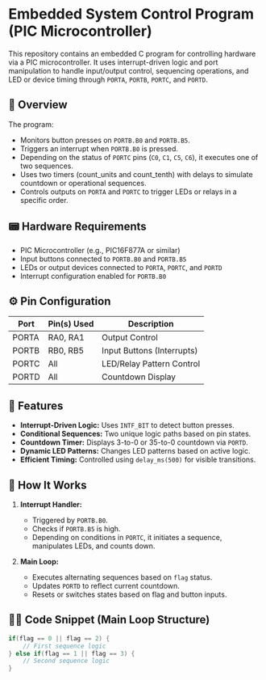 # Embedded System Control Program (PIC Microcontroller)

This repository contains an embedded C program for controlling hardware via a PIC microcontroller. It uses interrupt-driven logic and port manipulation to handle input/output control, sequencing operations, and LED or device timing through `PORTA`, `PORTB`, `PORTC`, and `PORTD`.

## 🧠 Overview

The program:
- Monitors button presses on `PORTB.B0` and `PORTB.B5`.
- Triggers an interrupt when `PORTB.B0` is pressed.
- Depending on the status of `PORTC` pins (`C0`, `C1`, `C5`, `C6`), it executes one of two sequences.
- Uses two timers (count_units and count_tenth) with delays to simulate countdown or operational sequences.
- Controls outputs on `PORTA` and `PORTC` to trigger LEDs or relays in a specific order.

## 📟 Hardware Requirements

- PIC Microcontroller (e.g., PIC16F877A or similar)
- Input buttons connected to `PORTB.B0` and `PORTB.B5`
- LEDs or output devices connected to `PORTA`, `PORTC`, and `PORTD`
- Interrupt configuration enabled for `PORTB.B0`

## ⚙️ Pin Configuration

| Port   | Pin(s) Used | Description                   |
|--------|-------------|-------------------------------|
| PORTA  | RA0, RA1     | Output Control                |
| PORTB  | RB0, RB5     | Input Buttons (Interrupts)    |
| PORTC  | All          | LED/Relay Pattern Control     |
| PORTD  | All          | Countdown Display             |

## 🧾 Features

- **Interrupt-Driven Logic:** Uses `INTF_BIT` to detect button presses.
- **Conditional Sequences:** Two unique logic paths based on pin states.
- **Countdown Timer:** Displays 3-to-0 or 35-to-0 countdown via `PORTD`.
- **Dynamic LED Patterns:** Changes LED patterns based on active logic.
- **Efficient Timing:** Controlled using `delay_ms(500)` for visible transitions.

## 🚀 How It Works

1. **Interrupt Handler:**
   - Triggered by `PORTB.B0`.
   - Checks if `PORTB.B5` is high.
   - Depending on conditions in `PORTC`, it initiates a sequence, manipulates LEDs, and counts down.

2. **Main Loop:**
   - Executes alternating sequences based on `flag` status.
   - Updates `PORTD` to reflect current countdown.
   - Resets or switches states based on flag and button inputs.

## 🧑‍💻 Code Snippet (Main Loop Structure)

```c
if(flag == 0 || flag == 2) {
    // First sequence logic
} else if(flag == 1 || flag == 3) {
    // Second sequence logic
}

